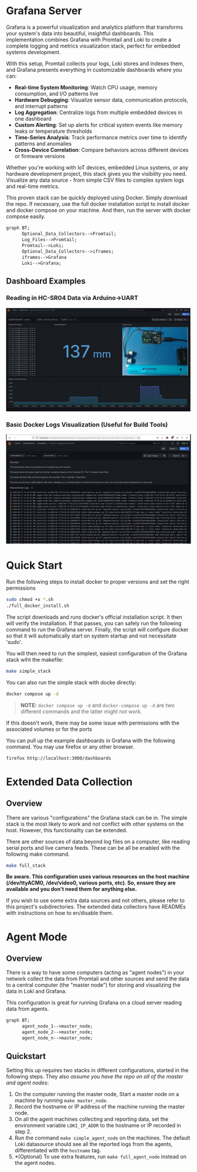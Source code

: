 # Grafana Server

Grafana is a powerful visualization and analytics platform that transforms your system's data into beautiful, insightful dashboards. This implementation combines Grafana with Promtail and Loki to create a complete logging and metrics visualization stack, perfect for embedded systems development.

With this setup, Promtail collects your logs, Loki stores and indexes them, and Grafana presents everything in customizable dashboards where you can:

- **Real-time System Monitoring**: Watch CPU usage, memory consumption, and I/O patterns live
- **Hardware Debugging**: Visualize sensor data, communication protocols, and interrupt patterns
- **Log Aggregation**: Centralize logs from multiple embedded devices in one dashboard
- **Custom Alerting**: Set up alerts for critical system events like memory leaks or temperature thresholds
- **Time-Series Analysis**: Track performance metrics over time to identify patterns and anomalies
- **Cross-Device Correlation**: Compare behaviors across different devices or firmware versions

Whether you're working with IoT devices, embedded Linux systems, or any hardware development project, this stack gives you the visibility you need. Visualize any data source - from simple CSV files to complex system logs and real-time metrics.

This proven stack can be quickly deployed using Docker. Simply download the repo. If necessary, use the full docker installation script to install docker and docker compose on your machine. And then, run the server with docker compose easily.

```mermaid
graph BT;
      Optional_Data_Collectors-->Promtail;
      Log_Files-->Promtail;
      Promtail-->Loki;
      Optional_Data_Collectors-->iframes;
      iframes-->Grafana
      Loki-->Grafana;
```

## Dashboard Examples

### Reading in HC-SR04 Data via Arduino->UART
![Graph Dashboard Screenshot](Images/graph_dashboard.png "Graph Dashboard")

### Basic Docker Logs Visualization (Useful for Build Tools)
![Basic Dashboard Screenshot](Images/basic_dashboard.png "Basic Dashboard")

# Quick Start

Run the following steps to install docker to proper versions and set the right permissions

```bash
sudo chmod +x *.sh
./full_docker_install.sh
```

The script downloads and runs docker's official installation script. It then will verify the installation. If that passes, you can safely run the following command to run the Grafana server. Finally, the script will configure docker so that it will automatically start on system startup and not necessitate 'sudo'.

You will then need to run the simplest, easiest configuration of the Grafana stack wiht the makefile:
```bash
make simple_stack
```

You can also run the simple stack with docke directly:
```bash
docker compose up -d
```

>**NOTE:** `docker compose up -d` and `docker-compose up -d` are two different commands and the latter might not work.

If this doesn't work, there may be some issue with permissions with the associated volumes or for the ports

You can pull up the example dashboards in Grafana with the following command. You may use firefox or any other browser.

```bash
firefox http://localhost:3000/dashboards
```

# Extended Data Collection

## Overview

There are various "configurations" the Grafana stack can be in. The simple stack is the most likely to work and not conflict with other systems on the host. However, this functionality can be extended.

There are other sources of data beyond log files on a computer, like reading serial ports and live camera feeds. These can be all be enabled with the following make command.

```bash
make full_stack
```

**Be aware. This configuration uses various resources on the host machine (/dev/ttyACM0, /dev/video0, various ports, etc). So, ensure they are available and you don't need them for anything else.**

If you wish to use some extra data sources and not others, please refer to this project's subdirectories. The extended data collectors have READMEs with instructions on how to en/disable them.

# Agent Mode

## Overview
There is a way to have some computers (acting as "agent nodes") in your network collect the data from Promtail and other sources and send the data to a central computer (the "master node") for storing and visualizing the data in Loki and Grafana. 

This configuration is great for running Grafana on a cloud server reading data from agents.

```mermaid
graph BT;
      agent_node_1-->master_node;
      agent_node_2-->master_node;
      agent_node_n-->master_node;
```

## Quickstart
Setting this up requires two stacks in different configurations, started in the following steps. They also *assume you have the repo on all of the master and agent nodes*:

1. On the computer running the master node, Start a master node on a machine by running `make master_node`.
2. Record the hostname or IP address of the machine running the master node.
3. On all the agent machines collecting and reporting data, set the environment variable `LOKI_IP_ADDR` to the hostname or IP recorded in step 2.
4. Run the command `make simple_agent_node` on the machines. The default Loki datasource should see all the reported logs from the agents, differentiated with the `hostname` tag.
5. *(Optional) To use extra features, run `make full_agent_node` instead on the agent nodes.
